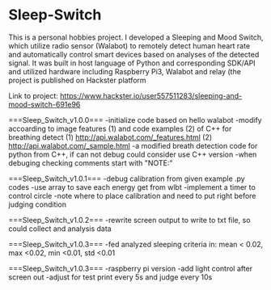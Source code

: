 # Sleep-Switch
This is a personal hobbies project. I developed a Sleeping and Mood Switch, which utilize radio sensor (Walabot) to remotely detect human heart rate and automatically control smart devices based on analyses of the detected signal. It was built in host language of Python and corresponding SDK/API and utilized hardware including Raspberry Pi3, Walabot and relay (the project is published on Hackster platform

Link to project: https://www.hackster.io/user557511283/sleeping-and-mood-switch-691e96 

===Sleep_Switch_v1.0.0===
-initialize code based on hello walabot
-modify accoarding to image features (1) and code examples (2) of C++ for breathing detect
	(1) http://api.walabot.com/_features.html
	(2) http://api.walabot.com/_sample.html
-a modified breath detection code for python from C++, if can not debug could consider use C++ version
-when debuging checking comments start with "NOTE:" 

===Sleep_Switch_v1.0.1===
-debug calibration from given example .py codes
-use array to save each energy get from wlbt
-implement a timer to control circle
-note where to place calibration and need to put right before judging condition

===Sleep_Switch_v1.0.2===
-rewrite screen output to write to txt file, so could collect and analysis data

===Sleep_Switch_v1.0.3===
-fed analyzed sleeping criteria in: mean < 0.02, max <0.02, min <0.01, std <0.01

===Sleep_Switch_v1.0.3===
-raspberry pi version
-add light control after screen out
-adjust for test print every 5s and judge every 10s

